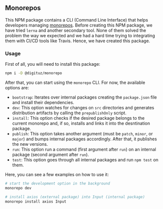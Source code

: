 ## Monorepos

This NPM package contains a CLI (Command Line Interface) that helps developers managing [monorepos](https://medium.com/@maoberlehner/monorepos-in-the-wild-33c6eb246cb9). Before creating this NPM package, we have tried `lerna` and another secondary tool. None of them solved the problem the way we expected and we had a hard time trying to integrating them with CI/CD tools like Travis. Hence, we have created this package.

### Usage

First of all, you will need to install this package:

```bash
npm i -D @digituz/monorepo
```

After that, you can start using the `monorepo` CLI. For now, the available options are:

* `bootstrap`: Iterates over internal packages creating the `package.json` file and install their dependencies.
* `dev`: This option watches for changes on `src` directories and generates distribution artifacts by calling the `prepublishOnly` script.
* `install`: This option checks if the desired package belongs to the current monorepo and, if so, installs and links it into the desntination package.
* `publish`: This option takes another argument (must be `patch`, `minor`, or `major`) and bumps internal packages accordingly. After that, it publishes the new versions.
* `run`: This option run a command (first argument after `run`) on an internal package (second argument after `run`).
* `test`: This option goes through all internal packages and run `npm test` on them.

Here, you can see a few examples on how to use it:

```bash
# start the development option in the background
monorepo dev

# install axios (external package) into Input (internal package)
monorepo install axios Input
```
